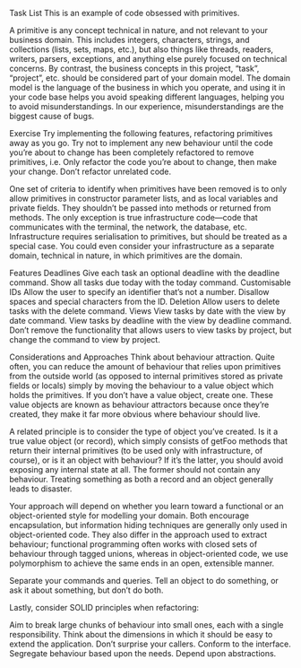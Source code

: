 Task List
This is an example of code obsessed with primitives.

A primitive is any concept technical in nature, and not relevant to your business domain. This includes integers, characters, strings, and collections (lists, sets, maps, etc.), but also things like threads, readers, writers, parsers, exceptions, and anything else purely focused on technical concerns. By contrast, the business concepts in this project, “task”, “project”, etc. should be considered part of your domain model. The domain model is the language of the business in which you operate, and using it in your code base helps you avoid speaking different languages, helping you to avoid misunderstandings. In our experience, misunderstandings are the biggest cause of bugs.

Exercise
Try implementing the following features, refactoring primitives away as you go. Try not to implement any new behaviour until the code you’re about to change has been completely refactored to remove primitives, i.e. Only refactor the code you’re about to change, then make your change. Don’t refactor unrelated code.

One set of criteria to identify when primitives have been removed is to only allow primitives in constructor parameter lists, and as local variables and private fields. They shouldn’t be passed into methods or returned from methods. The only exception is true infrastructure code—code that communicates with the terminal, the network, the database, etc. Infrastructure requires serialisation to primitives, but should be treated as a special case. You could even consider your infrastructure as a separate domain, technical in nature, in which primitives are the domain.

Features
Deadlines
Give each task an optional deadline with the deadline <ID> <date> command.
Show all tasks due today with the today command.
Customisable IDs
Allow the user to specify an identifier that’s not a number.
Disallow spaces and special characters from the ID.
Deletion
Allow users to delete tasks with the delete <ID> command.
Views
View tasks by date with the view by date command.
View tasks by deadline with the view by deadline command.
Don’t remove the functionality that allows users to view tasks by project, but change the command to view by project.

Considerations and Approaches
Think about behaviour attraction. Quite often, you can reduce the amount of behaviour that relies upon primitives from the outside world (as opposed to internal primitives stored as private fields or locals) simply by moving the behaviour to a value object which holds the primitives. If you don’t have a value object, create one. These value objects are known as behaviour attractors because once they’re created, they make it far more obvious where behaviour should live.

A related principle is to consider the type of object you’ve created. Is it a true value object (or record), which simply consists of getFoo methods that return their internal primitives (to be used only with infrastructure, of course), or is it an object with behaviour? If it’s the latter, you should avoid exposing any internal state at all. The former should not contain any behaviour. Treating something as both a record and an object generally leads to disaster.

Your approach will depend on whether you learn toward a functional or an object-oriented style for modelling your domain. Both encourage encapsulation, but information hiding techniques are generally only used in object-oriented code. They also differ in the approach used to extract behaviour; functional programming often works with closed sets of behaviour through tagged unions, whereas in object-oriented code, we use polymorphism to achieve the same ends in an open, extensible manner.

Separate your commands and queries. Tell an object to do something, or ask it about something, but don’t do both.

Lastly, consider SOLID principles when refactoring:

Aim to break large chunks of behaviour into small ones, each with a single responsibility.
Think about the dimensions in which it should be easy to extend the application.
Don’t surprise your callers. Conform to the interface.
Segregate behaviour based upon the needs.
Depend upon abstractions.